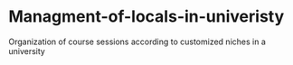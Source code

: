 # Managment-of-locals-in-univeristy
Organization of course sessions according to customized niches in a university
